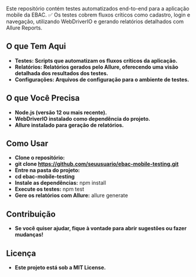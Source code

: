 Este repositório contém testes automatizados end-to-end para a aplicação mobile da EBAC. ✅ Os testes cobrem fluxos críticos como cadastro, login e navegação, utilizando WebDriverIO e gerando relatórios detalhados com Allure Reports.

## O que Tem Aqui
- **Testes: Scripts que automatizam os fluxos críticos da aplicação.**
- **Relatórios: Relatórios gerados pelo Allure, oferecendo uma visão detalhada dos resultados dos testes.**
- **Configurações: Arquivos de configuração para o ambiente de testes.**
  
## O que Você Precisa
- **Node.js (versão 12 ou mais recente).**
- **WebDriverIO instalado como dependência do projeto.**
- **Allure instalado para geração de relatórios.**

## Como Usar
- **Clone o repositório:**
- **git clone https://github.com/seuusuario/ebac-mobile-testing.git**
- **Entre na pasta do projeto:**
- **cd ebac-mobile-testing**
- **Instale as dependências:**
npm install
- **Execute os testes:**
npm test
- **Gere os relatórios com Allure:**
allure generate

## Contribuição
- **Se você quiser ajudar, fique à vontade para abrir sugestões ou fazer mudanças!**

## Licença
- **Este projeto está sob a MIT License.**

